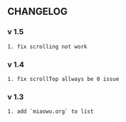 ## CHANGELOG

### v 1.5
    1. fix scrolling not work
### v 1.4
    1. fix scrollTop allways be 0 issue
### v 1.3
    1. add `miaowu.org` to list